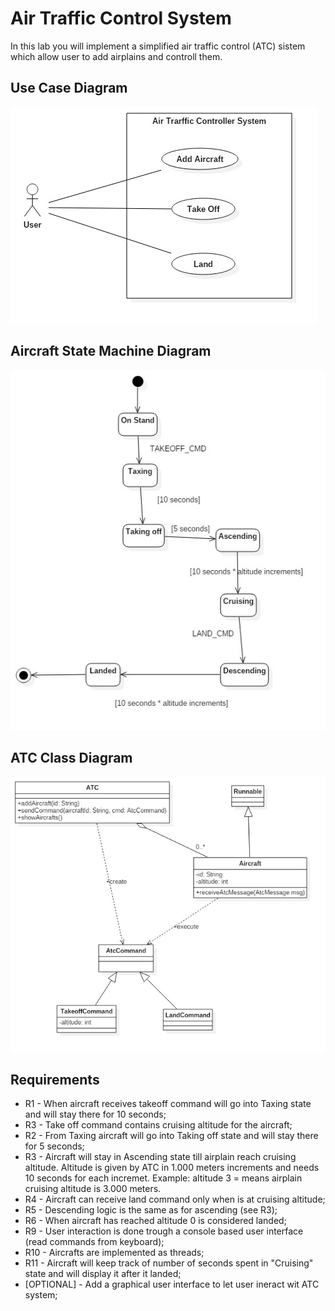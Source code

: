 # Air Traffic Control System

In this lab you will implement a simplified air traffic control (ATC) sistem which allow user to add airplains and controll them.

## Use Case Diagram
![Exercise 1 image](docs/UseCaseDiagram1.jpg)

## Aircraft State Machine Diagram
![Exercise 2 image](docs/StatechartDiagram1.jpg)

## ATC Class Diagram
![Exercise 1 image](docs/ClassDiagram1.jpg)

## Requirements

- R1 - When aircraft receives takeoff command will go into Taxing state and will stay there for 10 seconds; 
- R3 - Take off command contains cruising altitude for the aircraft;
- R2 - From Taxing aircraft will go into Taking off state and will stay there for 5 seconds;
- R3 - Aircraft will stay in Ascending state till airplain reach cruising altitude. Altitude is given by ATC in 1.000 meters increments and needs 10 seconds for each incremet. Example: altitude 3 = means airplain cruising altitude is 3.000 meters.
- R4 - Aircraft can receive land command only when is at cruising altitude;
- R5 - Descending logic is the same as for ascending (see R3);
- R6 - When aircraft has reached altitude 0 is considered landed;
- R9 - User interaction is done trough a console based user interface (read commands from keyboard); 
- R10 - Aircrafts are implemented as threads;
- R11 - Aircraft will keep track of number of seconds spent in "Cruising" state and will display it after it landed;
- [OPTIONAL] - Add a graphical user interface to let user ineract wit ATC system;

